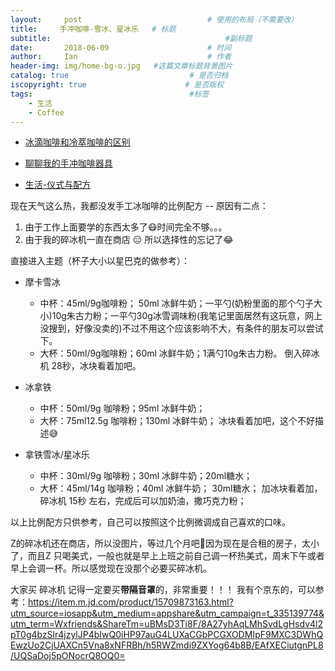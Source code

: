 ```yaml
---
layout:     post             				# 使用的布局（不需要改）
title:     手冲咖啡-雪冰、星冰乐   # 标题 
subtitle:    					  				#副标题
date:       2018-06-09  					# 时间
author:     Ian                  			# 作者
header-img: img/home-bg-o.jpg	#这篇文章标题背景图片
catalog: true                        	# 是否归档
iscopyright: true                      # 是否版权
tags:                              		#标签
    - 生活
    - Coffee
---
```




- [冰滴咖啡和冷萃咖啡的区别](http://uniquezhangqi.top/2018/05/05/%E7%94%9F%E6%B4%BB-%E5%86%B0%E6%BB%B4%E5%92%96%E5%95%A1%E5%92%8C%E5%86%B7%E8%90%83%E5%92%96%E5%95%A1%E7%9A%84%E5%8C%BA%E5%88%AB/)

- [聊聊我的手冲咖啡器具](http://uniquezhangqi.top/2018/04/15/%E7%94%9F%E6%B4%BB-%E8%81%8A%E8%81%8A%E6%88%91%E7%9A%84%E6%89%8B%E5%86%B2%E5%92%96%E5%95%A1%E5%99%A8%E5%85%B7/)

- [生活-仪式与配方](http://uniquezhangqi.top/2018/04/20/%E7%94%9F%E6%B4%BB-%E4%BB%AA%E5%BC%8F%E4%B8%8E%E9%85%8D%E6%96%B9/)

现在天气这么热，我都没发手工冰咖啡的比例配方 -- 原因有二点：
1. 由于工作上面要学的东西太多了😷时间完全不够。。。
2. 由于我的碎冰机一直在商店 😑 所以选择性的忘记了😂

直接进入主题（杯子大小以星巴克的做参考）：

- 摩卡雪冰
	- 中杯：45ml/9g咖啡粉； 50ml 冰鲜牛奶；一平勺(奶粉里面的那个勺子大小)10g朱古力粉；一平勺30g冰雪调味粉(我笔记里面居然有这玩意，网上没搜到，好像没卖的)不过不用这个应该影响不大，有条件的朋友可以尝试下。
	- 大杯：50ml/9g咖啡粉；60ml 冰鲜牛奶；1满勺10g朱古力粉。 
倒入碎冰机 28秒，冰块看着加吧。

- 冰拿铁
	- 中杯：50ml/9g 咖啡粉；95ml 冰鲜牛奶；
	- 大杯：75ml12.5g 咖啡粉；130ml 冰鲜牛奶；
冰块看着加吧，这个不好描述😅

- 拿铁雪冰/星冰乐
	- 中杯：30ml/9g 咖啡粉；30ml 冰鲜牛奶；20ml糖水；
	- 大杯：45ml/14g 咖啡粉；40ml 冰鲜牛奶； 30ml糖水；
加冰块看着加， 碎冰机 15秒 左右，完成后可以加奶油，撒巧克力粉；


以上比例配方只供参考，自己可以按照这个比例微调成自己喜欢的口味。


Z的碎冰机还在商店，所以没图片，等过几个月吧🤣因为现在是合租的房子，太小了，而且Z 只喝美式，一般也就是早上上班之前自己调一杯热美式，周末下午或者早上会调一杯。所以感觉现在没那个必要买碎冰机。


大家买 碎冰机 记得一定要买**带隔音罩**的，非常重要！！！
我有个京东的，可以参考：<https://item.m.jd.com/product/15709873163.html?utm_source=iosapp&utm_medium=appshare&utm_campaign=t_335139774&utm_term=Wxfriends&ShareTm=uBMsD3Ti8F/8A27yhAqLMhSvdLgHsdv4l2pT0g4bzSlr4jzylJP4bIwQ0iHP97auG4LUXaCGbPCGXODMIpF9MXC3DWhQEwzUo2CjUAXCn5Vna8xNFRBh/h5RWZmdi9ZXYog64b8B/EAfXECiutgnPL8/UQSaDoj5pONocrQ8OQ0=>







